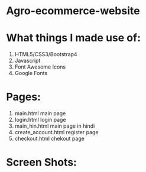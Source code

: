 # Agro-ecommerce-website

# What things I made use of:

1. HTML5/CSS3/Bootstrap4
2. Javascript
3. Font Awesome Icons
4. Google Fonts

# Pages:

1. main.html main page
2. login.html login page
3. main_hin.html main page in hindi
4. create_account.html register page
5. checkout.html chekout page

# Screen Shots:


